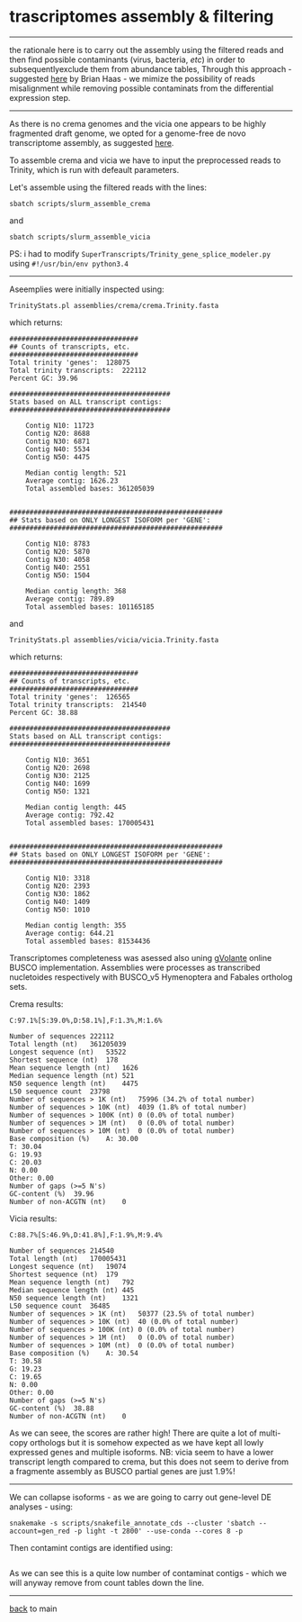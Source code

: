 # trascriptomes assembly & filtering

---

the rationale here is to carry out the assembly using the filtered reads and then 
find possible contaminants (virus, bacteria, _etc_) in order to subsequentlyexclude them from abundance tables,
Through this approach - suggested [here](https://groups.google.com/g/trinityrnaseq-users/c/P2Ry72h_puQ/m/LpJ8OLzuBAAJ) by Brian Haas - 
we mimize the possibility of reads misalignment while removing possible contaminats from the differential expression step.

---

As there is no crema genomes and the vicia one appears to be highly fragmented draft genome, we opted for a genome-free de novo transcriptome assembly,
as suggested [here](https://github.com/trinityrnaseq/trinityrnaseq/wiki/Genome-Guided-Trinity-Transcriptome-Assembly).


To assemble crema and vicia we have to input the preprocessed reads to Trinity,
which is run with defeault parameters. 

Let's assemble using the filtered reads with the lines:

```
sbatch scripts/slurm_assemble_crema
```

and 

```
sbatch scripts/slurm_assemble_vicia
```

PS: i had to modify ```SuperTranscripts/Trinity_gene_splice_modeler.py``` using ```#!/usr/bin/env python3.4```

---

Aseemplies were initially inspected using:

```TrinityStats.pl assemblies/crema/crema.Trinity.fasta```

which returns:

```
################################
## Counts of transcripts, etc.
################################
Total trinity 'genes':	128075
Total trinity transcripts:	222112
Percent GC: 39.96

########################################
Stats based on ALL transcript contigs:
########################################

	Contig N10: 11723
	Contig N20: 8688
	Contig N30: 6871
	Contig N40: 5534
	Contig N50: 4475

	Median contig length: 521
	Average contig: 1626.23
	Total assembled bases: 361205039


#####################################################
## Stats based on ONLY LONGEST ISOFORM per 'GENE':
#####################################################

	Contig N10: 8783
	Contig N20: 5870
	Contig N30: 4058
	Contig N40: 2551
	Contig N50: 1504

	Median contig length: 368
	Average contig: 789.89
	Total assembled bases: 101165185
 ```

and

```TrinityStats.pl assemblies/vicia/vicia.Trinity.fasta ```

which returns:

```
################################
## Counts of transcripts, etc.
################################
Total trinity 'genes':	126565
Total trinity transcripts:	214540
Percent GC: 38.88

########################################
Stats based on ALL transcript contigs:
########################################

	Contig N10: 3651
	Contig N20: 2698
	Contig N30: 2125
	Contig N40: 1699
	Contig N50: 1321

	Median contig length: 445
	Average contig: 792.42
	Total assembled bases: 170005431


#####################################################
## Stats based on ONLY LONGEST ISOFORM per 'GENE':
#####################################################

	Contig N10: 3318
	Contig N20: 2393
	Contig N30: 1862
	Contig N40: 1409
	Contig N50: 1010

	Median contig length: 355
	Average contig: 644.21
	Total assembled bases: 81534436
```

Transcriptomes completeness was asessed also uning [gVolante](https://gvolante.riken.jp/analysis.html) online BUSCO implementation. 
Assemblies were processes as transcribed nucletoides respectively with BUSCO_v5 Hymenoptera and Fabales ortholog sets.


Crema results: 

```
C:97.1%[S:39.0%,D:58.1%],F:1.3%,M:1.6%

Number of sequences	222112
Total length (nt)	361205039
Longest sequence (nt)	53522
Shortest sequence (nt)	178
Mean sequence length (nt)	1626
Median sequence length (nt)	521
N50 sequence length (nt)	4475
L50 sequence count	23798
Number of sequences > 1K (nt)	75996 (34.2% of total number)
Number of sequences > 10K (nt)	4039 (1.8% of total number)
Number of sequences > 100K (nt)	0 (0.0% of total number)
Number of sequences > 1M (nt)	0 (0.0% of total number)
Number of sequences > 10M (nt)	0 (0.0% of total number)
Base composition (%)	A: 30.00
T: 30.04
G: 19.93
C: 20.03
N: 0.00
Other: 0.00
Number of gaps (>=5 N's)	
GC-content (%)	39.96
Number of non-ACGTN (nt)	0

```
Vicia results:

```
C:88.7%[S:46.9%,D:41.8%],F:1.9%,M:9.4%

Number of sequences	214540
Total length (nt)	170005431
Longest sequence (nt)	19074
Shortest sequence (nt)	179
Mean sequence length (nt)	792
Median sequence length (nt)	445
N50 sequence length (nt)	1321
L50 sequence count	36485
Number of sequences > 1K (nt)	50377 (23.5% of total number)
Number of sequences > 10K (nt)	40 (0.0% of total number)
Number of sequences > 100K (nt)	0 (0.0% of total number)
Number of sequences > 1M (nt)	0 (0.0% of total number)
Number of sequences > 10M (nt)	0 (0.0% of total number)
Base composition (%)	A: 30.54
T: 30.58
G: 19.23
C: 19.65
N: 0.00
Other: 0.00
Number of gaps (>=5 N's)
GC-content (%)	38.88
Number of non-ACGTN (nt)	0
```

As we can seee, the scores are rather high! There are quite a lot of multi-copy orthologs 
but it is somehow expected as we have kept all lowly expressed genes and multiple isoforms.
NB: vicia seem to have a lower transcript length compared to crema, 
but this does not seem to derive from a fragmente assembly as BUSCO partial genes are just 1.9%!

---

We can collapse isoforms - as we are going to carry out gene-level DE analyses - using:

```
snakemake -s scripts/snakefile_annotate_cds --cluster 'sbatch --account=gen_red -p light -t 2800' --use-conda --cores 8 -p
```

Then contamint contigs are identified using:

```
```

As we can see this is a quite low number of contaminat contigs - which we will anyway remove from count tables down the line.

---

[back](https://github.com/for-giobbe/PAINT) to main


